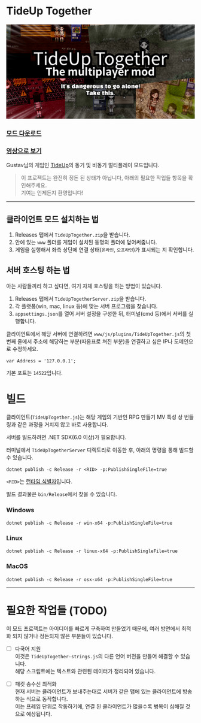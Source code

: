 # TideUp Together

<p align="center">
  <img alt="TideUp Together - It's dangerous to go alone! Take this." width="640" src="./og-image.png"/>
</p>

### [모드 다운로드](https://github.com/Creta5164/TideUpTogether/releases)
### [영상으로 보기](https://youtu.be/LxWGaGxT3QE)

Gustav님의 게임인 [TideUp](https://store.steampowered.com/app/1890520)의 동기 및 비동기 멀티플레이 모드입니다.

> 이 프로젝트는 완전히 정돈 된 상태가 아닙니다, 아래의 필요한 작업들 항목을 확인해주세요.  
기여는 언제든지 환영입니다!

---

## 클라이언트 모드 설치하는 법

1. Releases 탭에서 `TideUpTogether.zip`을 받습니다.
2. 안에 있는 `www` 폴더를 게임이 설치된 동명의 폴더에 덮어써줍니다.
3. 게임을 실행해서 좌측 상단에 연결 상태(`온라인`, `오프라인`)가 표시되는 지 확인합니다.

## 서버 호스팅 하는 법

아는 사람들끼리 하고 싶다면, 여기 자체 호스팅을 하는 방법이 있습니다.

1. Releases 탭에서 `TideUpTogetherServer.zip`을 받습니다.
2. 각 플랫폼(win, mac, linux 등)에 맞는 서버 프로그램을 찾습니다.
3. `appsettings.json`를 열어 서버 설정을 구성한 뒤, 터미널(cmd 등)에서 서버를 실행합니다.

클라이언트에서 해당 서버에 연결하려면 `www/js/plugins/TideUpTogether.js`의 첫번째 줄에서 주소에 해당하는 부분(따옴표로 쳐진 부분)을 연결하고 싶은 IP나 도메인으로 수정하세요.

```
var Address = '127.0.0.1';
```

기본 포트는 `14522`입니다.

# 빌드

클라이언트(`TideUpTogether.js`)는 해당 게임의 기반인 RPG 만들기 MV 특성 상 번들링과 같은 과정을 거치지 않고 바로 사용합니다.

서버를 빌드하려면 .NET SDK(6.0 이상)가 필요합니다.

터미널에서 `TideUpTogetherServer` 디렉토리로 이동한 후, 아래의 명령을 통해 빌드할 수 있습니다.

```
dotnet publish -c Release -r <RID> -p:PublishSingleFile=true
```
`<RID>`는 [런타임 식별자](https://docs.microsoft.com/ko-kr/dotnet/core/rid-catalog)입니다.

빌드 결과물은 `bin/Release`에서 찾을 수 있습니다.

### Windows
```
dotnet publish -c Release -r win-x64 -p:PublishSingleFile=true
```

### Linux
```
dotnet publish -c Release -r linux-x64 -p:PublishSingleFile=true
```

### MacOS
```
dotnet publish -c Release -r osx-x64 -p:PublishSingleFile=true
```

---

# 필요한 작업들 (TODO)

이 모드 프로젝트는 아이디어를 빠르게 구축하여 만들었기 때문에, 여러 방면에서 최적화 되지 않거나 정돈되지 않은 부분들이 있습니다.

- [ ] 다국어 지원  
  이것은 `TideUpTogether-strings.js`의 다른 언어 버전을 만들어 해결할 수 있습니다.  
  해당 스크립트에는 텍스트와 관련된 데이터가 정리되어 있습니다.

- [ ] 패킷 송수신 최적화  
  현재 서버는 클라이언트가 보내주는대로 서버가 같은 맵에 있는 클라이언트에 방송하는 식으로 동작합니다.  
  이는 프레임 단위로 작동하기에, 연결 된 클라이언트가 많을수록 병목이 심해질 것으로 예상됩니다.
